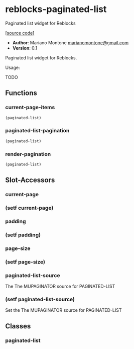 # reblocks-paginated-list

Paginated list widget for Reblocks

[[source code]](../reblocks-paginated-list.lisp)

- **Author**: Mariano Montone <marianomontone@gmail.com>
- **Version**: 0.1


 Paginated list widget for Reblocks.

 Usage:

 TODO



## Functions
### current-page-items

```lisp
(paginated-list)
```


### paginated-list-pagination

```lisp
(paginated-list)
```


### render-pagination

```lisp
(paginated-list)
```


## Slot-Accessors
### current-page
### (setf current-page)
### padding
### (setf padding)
### page-size
### (setf page-size)
### paginated-list-source
The The MUPAGINATOR source for PAGINATED-LIST

### (setf paginated-list-source)
Set the The MUPAGINATOR source for PAGINATED-LIST

## Classes
### paginated-list

